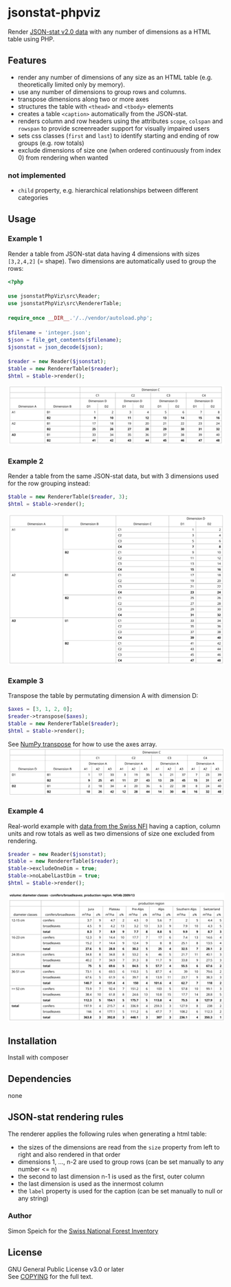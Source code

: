 # jsonstat-phpviz
Render [JSON-stat v2.0 data](https://json-stat.org/) with any number of dimensions as a HTML table using PHP.

## Features
- render any number of dimensions of any size as an HTML table (e.g. theoretically limited only by memory).
- use any number of dimensions to group rows and columns.
- transpose dimensions along two or more axes
- structures the table with `<thead>` and `<tbody>` elements
- creates a table `<caption>` automatically from the JSON-stat.
- renders column and row headers using the attributes `scope`, `colspan` and `rowspan` to provide
screenreader support for visually impaired users
- sets css classes (`first` and `last`) to identify starting and ending of row groups (e.g. row totals)
- exclude dimensions of size one (when ordered continuously from index 0) from rendering when wanted
### not implemented
- `child` property, e.g. hierarchical relationships between different categories

## Usage
### Example 1
Render a table from JSON-stat data having 4 dimensions with sizes `[3,2,4,2]` (= shape).
Two dimensions are automatically used to group the rows:
```php
<?php

use jsonstatPhpViz\src\Reader;
use jsonstatPhpViz\src\RendererTable;

require_once __DIR__.'/../vendor/autoload.php';

$filename = 'integer.json';
$json = file_get_contents($filename);
$jsonstat = json_decode($json);

$reader = new Reader($jsonstat);
$table = new RendererTable($reader);
$html = $table->render();
```
![screenshot-01](demo/screenshot-01.png)

### Example 2
Render a table from the same JSON-stat data, but with 3 dimensions used for the row grouping instead:
```php
$table = new RendererTable($reader, 3);
$html = $table->render();
```
![screenshot-02](demo/screenshot-02.png)

### Example 3
Transpose the table by permutating dimension A with dimension D:
```php
$axes = [3, 1, 2, 0];
$reader->transpose($axes);
$table = new RendererTable($reader);
$html = $table->render();
```
See [NumPy transpose](https://numpy.org/doc/stable/reference/generated/numpy.transpose.html) for how to use the axes array.
![screenshot-03](demo/screenshot-03.png)

### Example 4
Real-world example with [data from the Swiss NFI](https://www.lfi.ch/resultate/sammlungenliste-en.php?prodNr=32&prodItNr=189147&lang=en) having a caption, column units and row totals as well as
two dimensions of size one excluded from rendering.
```php
$reader = new Reader($jsonstat);
$table = new RendererTable($reader);
$table->excludeOneDim = true;
$table->noLabelLastDim = true;
$html = $table->render();
```
![screenshot-04](demo/screenshot-04.png)

## Installation
Install with composer

## Dependencies
none

## JSON-stat rendering rules
The renderer applies the following rules when generating a html table:
- the sizes of the dimensions are read from the `size` property from left to right and also rendered in that order
- dimensions 1, ..., n-2 are used to group rows (can be set manually to any number <= n)
- the second to last dimension n-1 is used as the first, outer column
- the last dimension is used as the innermost column
- the `label` property is used for the caption (can be set manually to null or any string)

### Author
Simon Speich for the [Swiss National Forest Inventory](https://www.lfi.ch/)

## License
GNU General Public License v3.0 or later\
See [COPYING](README.md) for the full text.
